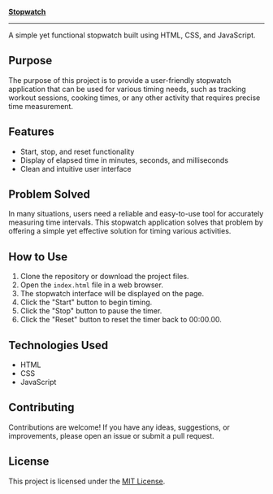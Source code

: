
<a href="https://saurabh209.github.io/StopWatch/"><b><u>Stopwatch</u></b></a><br><hr>
A simple yet functional stopwatch built using HTML, CSS, and JavaScript.

## Purpose

The purpose of this project is to provide a user-friendly stopwatch application that can be used for various timing needs, such as tracking workout sessions, cooking times, or any other activity that requires precise time measurement.

## Features

- Start, stop, and reset functionality
- Display of elapsed time in minutes, seconds, and milliseconds
- Clean and intuitive user interface

## Problem Solved

In many situations, users need a reliable and easy-to-use tool for accurately measuring time intervals. This stopwatch application solves that problem by offering a simple yet effective solution for timing various activities.

## How to Use

1. Clone the repository or download the project files.
2. Open the `index.html` file in a web browser.
3. The stopwatch interface will be displayed on the page.
4. Click the "Start" button to begin timing.
5. Click the "Stop" button to pause the timer.
6. Click the "Reset" button to reset the timer back to 00:00.00.

## Technologies Used

- HTML
- CSS
- JavaScript

## Contributing

Contributions are welcome! If you have any ideas, suggestions, or improvements, please open an issue or submit a pull request.

## License

This project is licensed under the [MIT License](LICENSE).
